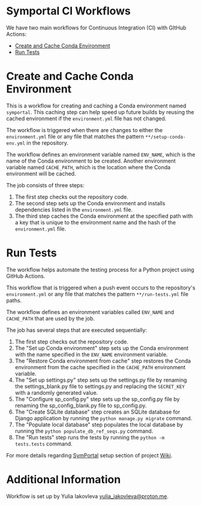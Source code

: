 # Symportal CI Workflows

We have two main workflows for Continuous Integration (CI) with GItHub Actions:

* [Create and Cache Conda Environment](https://github.com/greenjune-ship-it/SymPortal/actions/workflows/setup-conda-env.yml)
* [Run Tests](https://github.com/greenjune-ship-it/SymPortal/actions/workflows/run-tests.yml)

# Create and Cache Conda Environment

This is a workflow for creating and caching a Conda environment named `symportal`. This caching step can help speed up future builds by reusing the cached environment if the `environment.yml` file has not changed.

The workflow is triggered when there are changes to either the `environment.yml` file or any file that matches the pattern `**/setup-conda-env.yml` in the repository.

The workflow defines an environment variable named `ENV_NAME`, which is the name of the Conda environment to be created. Another environment variable named `CACHE_PATH`, which is the location where the Conda environment will be cached.

The job consists of three steps:

1) The first step checks out the repository code.
2) The second step sets up the Conda environment and installs dependencies listed in the `environment.yml` file. 
3) The third step caches the Conda environment at the specified path with a key that is unique to the environment name and the hash of the `environment.yml` file.

# Run Tests

The workflow helps automate the testing process for a Python project using GitHub Actions.

This workflow that is triggered when a push event occurs to the repository's `environment.yml` or any file that matches the pattern `**/run-tests.yml` file paths.

The workflow defines an environment variables called `ENV_NAME` and `CACHE_PATH` that are used by the job.

The job has several steps that are executed sequentially:

1) The first step checks out the repository code.
2) The "Set up Conda environment" step sets up the Conda environment with the name specified in the `ENV_NAME` environment variable.
3) The "Restore Conda environment from cache" step restores the Conda environment from the cache specified in the `CACHE_PATH` environment variable.
4) The "Set up settings.py" step sets up the settings.py file by renaming the settings_blank.py file to settings.py and replacing the `SECRET_KEY` with a randomly generated value.
5) The "Configure sp_config.py" step sets up the sp_config.py file by renaming the sp_config_blank.py file to sp_config.py.
6) The "Create SQLite database" step creates an SQLite database for Django application by running the `python manage.py migrate` command.
7) The "Populate local database" step populates the local database by running the `python populate_db_ref_seqs.py` command.
8) The "Run tests" step runs the tests by running the `python -m tests.tests` command.

For more details regarding [SymPortal](https://github.com/didillysquat/SymPortal_framework/wiki/0_3_18_19_SymPortal-setup) setup section of project [Wiki](https://github.com/didillysquat/SymPortal_framework/wiki).

# Additional Information

Workflow is set up by Yulia Iakovleva [yulia_iakovleva@proton.me]().

